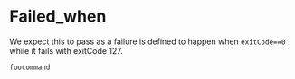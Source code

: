 <!--
setup:
  local: {}
-->

# Failed_when

We expect this to pass as a failure is defined to happen when `exitCode==0` while it fails with exitCode 127.

```bash|{type:'command', failed_when:'exitCode==1'}
foocommand
```
